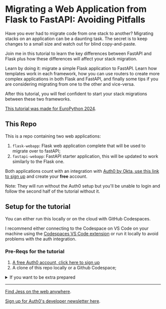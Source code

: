 # Migrating a Web Application from Flask to FastAPI: Avoiding Pitfalls

Have you ever had to migrate code from one stack to another? Migrating stacks on an application can be a daunting task. The secret is to keep changes to a small size and watch out for blind copy-and-paste.

Join me in this tutorial to learn the key differences between FastAPI and Flask plus how these differences will affect your stack migration.

Learn by doing it: migrate a simple Flask application to FastAPI. Learn how templates work in each framework, how you can use routers to create more complex applications in both Flask and FastAPI, and finally some tips if you are considering migrating from one to the other and vice-versa.

After this tutorial, you will feel confident to start your stack migrations between these two frameworks.

[This tutorial was made for EuroPython 2024](http://ep2024.europython.eu/session/migrating-a-web-application-from-flask-to-fastapi-avoiding-pitfalls).

## This Repo

This is a repo containing two web applications:
1. `flask-webapp`: Flask web application complete that will be used to migrate over to fastAPI;
1. `fastapi-webapp`: FastAPI starter application, this will be updated to work similarly to the Flask one.

Both applications count with an integration with [Auth0 by Okta, use this link to sign up](https://a0.to/plg_signup) and create your **free** account.

Note: They will run without the Auth0 setup but you'll be unable to login and follow the second half of the tutorial without it.

## Setup for the tutorial

You can either run this locally or on the cloud with GitHub Codespaces.

I recommend either connecting to the Codespace on VS Code on your machine using the [Codespaces VS Code extension](https://marketplace.visualstudio.com/items?itemName=GitHub.codespaces) or run it locally to avoid problems with the auth integration.

### Pre-Reqs for the tutorial

1. [A free Auth0 account, click here to sign up](https://a0.to/plg_signup)
1. A clone of this repo locally or a Github Codespace;

<details>
<summary>If you want to be extra prepared</summary>
1. Go into the `flask-webapp/` create a python environment and install the requirements;
1. Go into the `fastapi-webapp/` create a python environment and install the requirements.
Both folders count with the detailed instructions on their perspective `README.md` files.
</details>

----

[Find Jess on the web anywhere](https://jtemporal.com/socials).

[Sign up for Auth0's developer newsletter here](https://a0.to/nl-signup/python).
